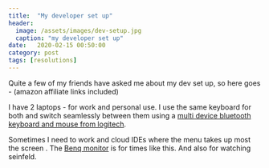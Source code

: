 ```yaml
---
title:  "My developer set up"
header:
  image: /assets/images/dev-setup.jpg
  caption: "my developer set up"
date:   2020-02-15 00:50:00
category: post
tags: [resolutions]
---
```


Quite a few of my friends have asked me about my dev set up, so here goes - (amazon affiliate links included)

I have 2 laptops - for work and personal use. I use the same keyboard for both and switch seamlessly between them using a [multi device bluetooth keyboard and mouse from logitech](https://www.amazon.in/gp/product/B01NAVO5PF/ref=as_li_tl?ie=UTF8&camp=3638&creative=24630&creativeASIN=B01NAVO5PF&linkCode=as2&tag=zacstore-21&linkId=562ed074b48bba4fedb6b9243d797bf6).

Sometimes I need to work and cloud IDEs where the menu takes up most the screen . The [Benq monitor](https://www.amazon.in/gp/product/B073NTCT4R/ref=as_li_tl?ie=UTF8&camp=3638&creative=24630&creativeASIN=B073NTCT4R&linkCode=as2&tag=zacstore-21&linkId=c85d85194ae383ac479c18ef3af6ec16) is for times like this. And also for watching seinfeld.








